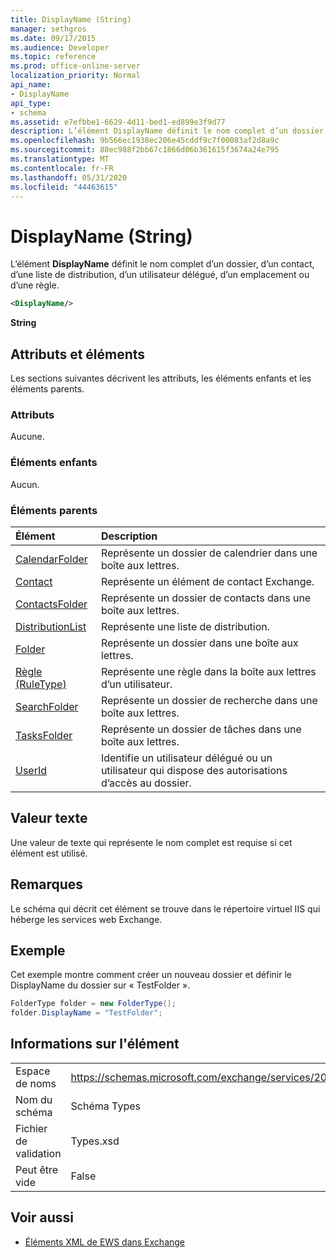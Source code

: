 ```yaml
---
title: DisplayName (String)
manager: sethgros
ms.date: 09/17/2015
ms.audience: Developer
ms.topic: reference
ms.prod: office-online-server
localization_priority: Normal
api_name:
- DisplayName
api_type:
- schema
ms.assetid: e7efbbe1-6629-4d11-bed1-ed899e3f9d77
description: L’élément DisplayName définit le nom complet d’un dossier, d’un contact, d’une liste de distribution, d’un utilisateur délégué, d’un emplacement ou d’une règle.
ms.openlocfilehash: 9b566ec1938ec206e45cddf9c7f00083af2d8a9c
ms.sourcegitcommit: 88ec988f2bb67c1866d06b361615f3674a24e795
ms.translationtype: MT
ms.contentlocale: fr-FR
ms.lasthandoff: 05/31/2020
ms.locfileid: "44463615"
---
```

# <a name="displayname-string"></a>DisplayName (String)

L’élément **DisplayName** définit le nom complet d’un dossier, d’un contact, d’une liste de distribution, d’un utilisateur délégué, d’un emplacement ou d’une règle. 
  
```XML
<DisplayName/>
```

 **String**
## <a name="attributes-and-elements"></a>Attributs et éléments

Les sections suivantes décrivent les attributs, les éléments enfants et les éléments parents.
  
### <a name="attributes"></a>Attributs

Aucune.
  
### <a name="child-elements"></a>Éléments enfants

Aucun.
  
### <a name="parent-elements"></a>Éléments parents

|**Élément**|**Description**|
|:-----|:-----|
|[CalendarFolder](calendarfolder.md) <br/> |Représente un dossier de calendrier dans une boîte aux lettres.  <br/> |
|[Contact](contact.md) <br/> |Représente un élément de contact Exchange.  <br/> |
|[ContactsFolder](contactsfolder.md) <br/> |Représente un dossier de contacts dans une boîte aux lettres.  <br/> |
|[DistributionList](distributionlist.md) <br/> |Représente une liste de distribution.  <br/> |
|[Folder](folder.md) <br/> |Représente un dossier dans une boîte aux lettres.  <br/> |
|[Règle (RuleType)](rule-ruletype.md) <br/> |Représente une règle dans la boîte aux lettres d’un utilisateur.  <br/> |
|[SearchFolder](searchfolder.md) <br/> |Représente un dossier de recherche dans une boîte aux lettres.  <br/> |
|[TasksFolder](tasksfolder.md) <br/> |Représente un dossier de tâches dans une boîte aux lettres.  <br/> |
|[UserId](userid.md) <br/> |Identifie un utilisateur délégué ou un utilisateur qui dispose des autorisations d’accès au dossier.  <br/> |
   
## <a name="text-value"></a>Valeur texte

Une valeur de texte qui représente le nom complet est requise si cet élément est utilisé.
  
## <a name="remarks"></a>Remarques

Le schéma qui décrit cet élément se trouve dans le répertoire virtuel IIS qui héberge les services web Exchange.
  
## <a name="example"></a>Exemple

Cet exemple montre comment créer un nouveau dossier et définir le DisplayName du dossier sur « TestFolder ».
  
```cs
FolderType folder = new FolderType();
folder.DisplayName = "TestFolder";
```

## <a name="element-information"></a>Informations sur l'élément

|||
|:-----|:-----|
|Espace de noms  <br/> |https://schemas.microsoft.com/exchange/services/2006/types  <br/> |
|Nom du schéma  <br/> |Schéma Types  <br/> |
|Fichier de validation  <br/> |Types.xsd  <br/> |
|Peut être vide  <br/> |False  <br/> |
   
## <a name="see-also"></a>Voir aussi

- [Éléments XML de EWS dans Exchange](ews-xml-elements-in-exchange.md)

